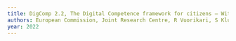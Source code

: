 ```yaml
---
title: DigComp 2.2, The Digital Competence framework for citizens – With new examples of knowledge, skills and attitudes
authors: European Commission, Joint Research Centre, R Vuorikari, S Kluzer, Y Punie
year: 2022
---
```


